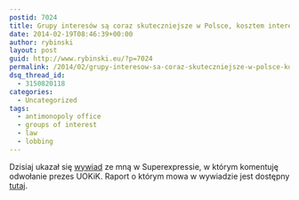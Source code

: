 ```yaml
---
postid: 7024
title: Grupy interesów są coraz skuteczniejsze w Polsce, kosztem interesu publicznego
date: 2014-02-19T08:46:39+00:00
author: rybinski
layout: post
guid: http://www.rybinski.eu/?p=7024
permalink: /2014/02/grupy-interesow-sa-coraz-skuteczniejsze-w-polsce-kosztem-interesu-publicznego/
dsq_thread_id:
  - 3150820118
categories:
  - Uncategorized
tags:
  - antimonopoly office
  - groups of interest
  - law
  - lobbing
---
```

Dzisiaj ukazał się [wywiad](http://www.se.pl/wydarzenia/opinie/uokik-sta-w-poprzek-interesow-wielu-grup-w-polsce_381901.html) ze mną w Superexpressie, w którym komentuję odwołanie prezes UOKiK. Raport o którym mowa w wywiadzie jest dostępny [tutaj](http://papers.ssrn.com/sol3/papers.cfm?abstract_id=2372271).
